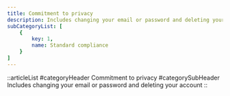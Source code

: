 ```yaml
---
title: Commitment to privacy
description: Includes changing your email or password and deleting your account
subCategoryList: [
    {
        key: 1,
        name: Standard compliance
    }
]
---
```


::articleList
#categoryHeader
Commitment to privacy
#categorySubHeader
Includes changing your email or password and deleting your account
::
